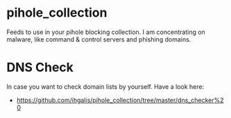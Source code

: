 # pihole_collection
Feeds to use in your pihole blocking collection. I am concentrating on malware, like command & control servers and phishing domains.

# DNS Check
In case you want to check domain lists by yourself. Have a look here:

- https://github.com/ihgalis/pihole_collection/tree/master/dns_checker%20
